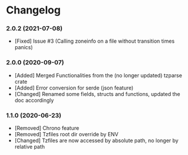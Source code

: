 # Changelog

### 2.0.2 (2021-07-08)

- [Fixed] Issue #3 (Calling zoneinfo on a file without transition times panics)

### 2.0.0 (2020-09-07)

- [Added] Merged Functionalities from the (no longer updated) tzparse crate 
- [Added] Error conversion for serde (json feature)
- [Changed] Renamed some fields, structs and functions, updated the doc accordingly

### 1.1.0 (2020-06-23)

- [Removed] Chrono feature
- [Removed] Tzfiles root dir override by ENV
- [Changed] Tzfiles are now accessed by absolute path, no longer by relative path